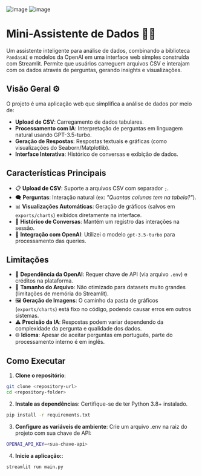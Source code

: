 ![image](https://github.com/user-attachments/assets/05b4f92c-2b34-4976-96c1-d7880760200c)
![image](https://github.com/user-attachments/assets/f9452445-5819-41c7-831a-449f9987a017)

# Mini-Assistente de Dados 🧠🐼

Um assistente inteligente para análise de dados, combinando a biblioteca `PandasAI` e modelos da OpenAI em uma interface web simples construída com Streamlit. Permite que usuários carreguem arquivos CSV e interajam com os dados através de perguntas, gerando insights e visualizações.

## Visão Geral ⚙️

O projeto é uma aplicação web que simplifica a análise de dados por meio de:
- **Upload de CSV**: Carregamento de dados tabulares.
- **Processamento com IA**: Interpretação de perguntas em linguagem natural usando GPT-3.5-turbo.
- **Geração de Respostas**: Respostas textuais e gráficas (como visualizações do Seaborn/Matplotlib).
- **Interface Interativa**: Histórico de conversas e exibição de dados.

## Características Principais

- 📋 **Upload de CSV**: Suporte a arquivos CSV com separador `;`.
- 🗨️ **Perguntas**: Interação natural (ex: *"Quantas colunas tem na tabela?"*).
- 📊 **Visualizações Automáticas**: Geração de gráficos (salvos em `exports/charts`) exibidos diretamente na interface.
- 🔄 **Histórico de Conversas**: Mantém um registro das interações na sessão.
- 🤖 **Integração com OpenAI**: Utilizei o modelo `gpt-3.5-turbo` para processamento das queries.

## Limitações

- 🔐 **Dependência da OpenAI**: Requer chave de API (via arquivo `.env`) e créditos na plataforma.
- 📁 **Tamanho do Arquivo**: Não otimizado para datasets muito grandes (limitações de memória do Streamlit).
- 🖼️ **Geração de Imagens**: O caminho da pasta de gráficos (`exports/charts`) está fixo no código, podendo causar erros em outros sistemas.
- ⚠️ **Precisão da IA**: Respostas podem variar dependendo da complexidade da pergunta e qualidade dos dados.
- 🌐 **Idioma**: Apesar de aceitar perguntas em português, parte do processamento interno é em inglês.

## Como Executar

1. **Clone o repositório**:
```bash
git clone <repository-url>
cd <repository-folder>
```

2. **Instale as dependências**: Certifique-se de ter Python 3.8+ instalado.
```bash
pip install -r requirements.txt
```

3. **Configure as variáveis de ambiente**: Crie um arquivo .env na raiz do projeto com sua chave de API:
```bash
OPENAI_API_KEY=<sua-chave-api>
```

4. **Inicie a aplicação:**:
```bash
streamlit run main.py
```
